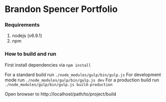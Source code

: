 # Brandon Spencer Portfolio

### Requirements

1. nodejs (v6.9.1)
2. npm

### How to build and run

First install dependencies via `npm install`

For a standard build run `./node_modules/gulp/bin/gulp.js`
For development mode run `./node_modules/gulp/bin/gulp.js dev`
For a production build run `./node_modules/gulp/bin/gulp.js build-production`

Open browser to http://localhost/path/to/project/build
